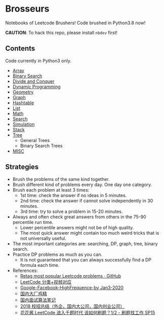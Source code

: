 # Brosseurs

Notebooks of Leetcode Brushers! Code brushed in Python3.8 now!

**CAUTION**: To hack this repo, please install `nbdev` first!

## Contents

Code currently in Python3 only.

- [Array](https://nbviewer.jupyter.org/github/novate/brosseurs/blob/master/python/array.ipynb)
- [Binary Search](https://nbviewer.jupyter.org/github/novate/brosseurs/blob/master/python/binary-search.ipynb)
- [Divide and Conquer](https://nbviewer.jupyter.org/github/novate/brosseurs/blob/master/python/divide-and-conquer)
- [Dynamic Programming](https://nbviewer.jupyter.org/github/novate/brosseurs/blob/master/python/dynamic-programming.ipynb)
- [Geometry](https://nbviewer.jupyter.org/github/novate/brosseurs/blob/master/python/geometry.ipynb)
- [Graph](https://nbviewer.jupyter.org/github/novate/brosseurs/blob/master/python/graph.ipynb)
- [Hashtable](https://nbviewer.jupyter.org/github/novate/brosseurs/blob/master/python/hashtable.ipynb)
- [List](https://nbviewer.jupyter.org/github/novate/brosseurs/blob/master/python/list.ipynb)
- [Math](https://nbviewer.jupyter.org/github/novate/brosseurs/blob/master/python/math.ipynb)
- [Search](https://nbviewer.jupyter.org/github/novate/brosseurs/blob/master/python/search.ipynb)
- [Simulation](https://nbviewer.jupyter.org/github/novate/brosseurs/blob/master/python/simulation.ipynb)
- [Stack](https://nbviewer.jupyter.org/github/novate/brosseurs/blob/master/python/stack.ipynb)
- [Tree](https://nbviewer.jupyter.org/github/novate/brosseurs/blob/master/python/tree.ipynb)
  - General Trees
  - Binary Search Trees
- [MISC](https://nbviewer.jupyter.org/github/novate/brosseurs/blob/master/python/misc.ipynb)

## Strategies

- Brush the problems of the same kind together.
- Brush different kind of problems every day. One day one category.
- Brush each problem at least 3 times:
  - 1st time: check the answer if no ideas in 5 minutes.
  - 2nd time: check the answer if cannot solve independently in 30 minutes.
  - 3rd time: try to solve a problem in 15-20 minutes.
- Always and often check great answers from others in the 75-90 percentile run time.
  - Lower percentile answers might not be of high quality.
  - The most quick answer might contain too much weird tricks that is not universally useful.
- The most important categories are: searching, DP, graph, tree, binary search.
- Practice DP problems as much as you can.
  - It is not guaranteed that you can always successfully find a DP formula each time.
- References:
  - [Retag most popular Leetcode problems · GitHub](https://gist.github.com/Windsooon/e663358a6be45a93af2665206c4d4ae9)
  - [LeetCode 分类+视频对应](https://docs.google.com/spreadsheets/d/1HV-iKgYJL4DpSOX1M-HcYG1cmz5CQxoduLOdEoTnIXo)
  - [Google-Facebook-HighFrequence-by Jan3-2020](https://docs.google.com/spreadsheets/d/1WUgkdKxoqkyU5DPEaXenZgDHbLzEUXs5q5IPNZKD54A/edit?usp=sharing)
  - [国内大厂鸡精](https://github.com/imhuay/Algorithm_Interview_Notes-Chinese)
  - [国内面试算法笔记](https://github.com/imhuay/Algorithm_for_Interview-Chinese)
  - [2018 校招总结（外企，国内大公司，国内创业公司）](https://www.nowcoder.com/discuss/52516)
  - [花花酱 LeetCode 进入千题时代 该如何刷题？1/2 - 刷题找工作 SP15](https://www.youtube.com/watch?v=NdWYxz3izH4)
